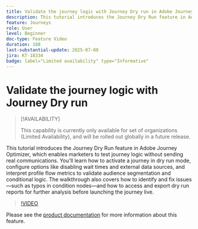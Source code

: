 ```yaml
---
title: Validate the journey logic with Journey Dry run in Adobe Journey Optimizer
description: This tutorial introduces the Journey Dry Run feature in Adobe Journey Optimizer, which enables marketers to test journey logic without sending real communications. You'll learn how to activate a journey in dry run mode, configure options like disabling wait times and external data sources, and interpret profile flow metrics to validate audience segmentation and conditional logic. The walkthrough also covers how to identify and fix issues—such as typos in condition nodes—and how to access and export dry run reports for further analysis before launching the journey live.
feature: Journeys
role: User
level: Beginner
doc-type: Feature Video
duration: 188
last-substantial-update: 2025-07-08
jira: KT-18334
badge: label="Limited availability" type="Informative"
---
```


# Validate the journey logic with Journey Dry run

>[!AVAILABILITY]
>
>This capability is currently only available for set of organizations (Limited Availability), and will be rolled out globally in a future release.

This tutorial introduces the Journey Dry Run feature in Adobe Journey Optimizer, which enables marketers to test journey logic without sending real communications. You'll learn how to activate a journey in dry run mode, configure options like disabling wait times and external data sources, and interpret profile flow metrics to validate audience segmentation and conditional logic. The walkthrough also covers how to identify and fix issues—such as typos in condition nodes—and how to access and export dry run reports for further analysis before launching the journey live.

>[!VIDEO](https://video.tv.adobe.com/v/3464681/?learn=on&enablevpops)

Please see the [product documentation](https://experienceleague.adobe.com/en/docs/journey-optimizer/using/orchestrate-journeys/create-journey/journey-dry-run) for more information about this feature.
